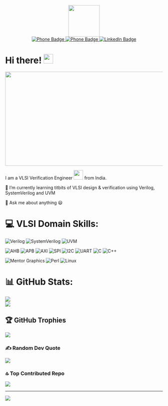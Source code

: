 <div id="header" align="center">
  <img src="https://media.giphy.com/media/M9gbBd9nbDrOTu1Mqx/giphy.gif" width="100"/>
</div>

<div id="badges" align="center">
<!--   <a href="mailto: deep.ksarkar1211@gmail.com">
    <img src="https://img.shields.io/badge/email-gray?style=for-the-badge&logo=mail.ru&logoColor=white" alt="Email Badge"/>
  </a> -->
  <a href="mailto: deep.ksarkar1211@gmail.com">
    <img src="https://img.shields.io/badge/Email-grey?style=for-the-badge&logo=mail.ru&logoColor=white" alt="Phone Badge"/>
  </a>
  <a href="tel: 8420057039">
    <img src="https://img.shields.io/badge/Phone-red?style=for-the-badge&logo=mail.ru&logoColor=white" alt="Phone Badge"/>
  </a>
  <a href="https://linkedin.con/in/deep-ksarkar">
    <img src="https://img.shields.io/badge/LinkedIn-blue?style=for-the-badge&logo=linkedin&logoColor=white" alt="LinkedIn Badge"/>
  </a>
<!--   <a href="https://youtube.com">
    <img src="https://img.shields.io/badge/YouTube-red?style=for-the-badge&logo=youtube&logoColor=white" alt="Youtube Badge"/>
  </a> -->
<!--   <a href="htttps://twitter.com">
    <img src="https://img.shields.io/badge/Twitter-blue?style=for-the-badge&logo=twitter&logoColor=white" alt="Twitter Badge"/>
  </a> -->
</div>

<!--<img src="https://komarev.com/ghpvc/?username=c0dE3P&style=flat-square&color=blue" align="center" alt=""/>-->

<h1>
  Hi there!
  <img src="https://media.giphy.com/media/hvRJCLFzcasrR4ia7z/giphy.gif" width="30px"/>
</h1>



<div align="center">
  <img src="https://media.giphy.com/media/dWesBcTLavkZuG35MI/giphy.gif" width="600" height="300"/>
</div>

<!--## Hi there 👋-->


<!--**c0dE3P/c0dE3P** is a ✨ _special_ ✨ repository because its `README.md` (this file) appears on your GitHub profile.-->

I am a VLSI Verification Engineer <img src="https://media.giphy.com/media/WUlplcMpOCEmTGBtBW/giphy.gif" width="30"> from India.

<!-- 🔭 I’m currently working on ... -->
🌱 I’m currently learning titbits of VLSI design & verification using Verilog, SystemVerilog and UVM
<!-- - 👯 I’m looking to collaborate on ...
🤝 I’m looking for help with ... -->
💬 Ask me about anything 😃
<!-- 📫 How to reach me: ...
😄 Pronouns: ...
⚡ Fun fact: ... -->

# 💻 VLSI Domain Skills:
![Verilog](https://img.shields.io/badge/Verilog-00629B?style=for-the-badge&logoColor=white)
![SystemVerilog](https://img.shields.io/badge/systemverilog-1D0A63?style=for-the-badge&logoColor=white)
![UVM](https://img.shields.io/badge/universal_verification_methodology-212326?style=for-the-badge&logoColor=white)

![AHB](https://img.shields.io/badge/ahb-0091BD?style=for-the-badge&logoColor=white)
![APB](https://img.shields.io/badge/apb-0091BD?style=for-the-badge&logoColor=white)
![AXI](https://img.shields.io/badge/axi-0091BD?style=for-the-badge&logoColor=white)
![SPI](https://img.shields.io/badge/spi-E1140A?style=for-the-badge&logoColor=white)
![I2C](https://img.shields.io/badge/i2c-739833?style=for-the-badge&logoColor=white)
![UART](https://img.shields.io/badge/uart-0091BD?style=for-the-badge&logoColor=white)
![C](https://img.shields.io/badge/c-%2300599C.svg?style=for-the-badge&logo=c&logoColor=white) 
![C++](https://img.shields.io/badge/c++-%2300599C.svg?style=for-the-badge&logo=c%2B%2B&logoColor=white)

![Mentor Graphics](https://img.shields.io/badge/mentor_graphics_(questasim)-009999?style=for-the-badge&logoColor=white)
![Perl](https://img.shields.io/badge/perl-39457E?style=for-the-badge&logoColor=white)
![Linux](https://img.shields.io/badge/linux-FCC624?style=for-the-badge&logoColor=white)

# 📊 GitHub Stats:
<!-- ![](https://github-readme-stats.vercel.app/api?username=c0dE3P&theme=dark&hide_border=false&include_all_commits=true&count_private=false)<br/> -->
![](https://github-readme-streak-stats.herokuapp.com/?user=c0dE3P&theme=dark&hide_border=false)<br/>
![](https://github-readme-stats.vercel.app/api/top-langs/?username=c0dE3P&theme=dark&hide_border=false&include_all_commits=true&count_private=false&layout=compact)

## 🏆 GitHub Trophies
![](https://github-profile-trophy.vercel.app/?username=c0dE3P&theme=radical&no-frame=false&no-bg=true&margin-w=4)

### ✍️ Random Dev Quote
![](https://quotes-github-readme.vercel.app/api?type=horizontal&theme=tokyonight)

### 🔝 Top Contributed Repo
![](https://github-contributor-stats.vercel.app/api?username=c0dE3P&limit=5&theme=dark&combine_all_yearly_contributions=true)

---
[![](https://visitcount.itsvg.in/api?id=c0dE3P&icon=0&color=0)](https://visitcount.itsvg.in)
